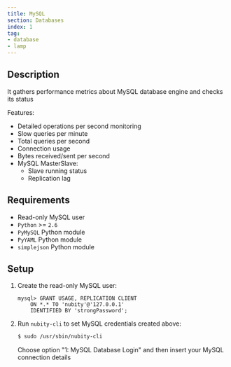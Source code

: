```yaml
---
title: MySQL
section: Databases
index: 1
tag:
- database
- lamp
---
```


## Description

It gathers performance metrics about MySQL database engine and checks its status

Features:

*   Detailed operations per second monitoring
*   Slow queries per minute
*   Total queries per second
*   Connection usage
*   Bytes received/sent per second
*   MySQL Master­Slave:
    *   Slave running status
    *   Replication lag

## Requirements

*   Read-only MySQL user
*   `Python` >= `2.6`
*   `PyMySQL` Python module
*   `PyYAML` Python module
*   `simplejson` Python module

## Setup

1.  Create the read-only MySQL user:

    ```
    mysql> GRANT USAGE, REPLICATION CLIENT 
        ON *.* TO 'nubity'@'127.0.0.1' 
        IDENTIFIED BY 'strongPassword';
    ```

2.  Run `nubity-cli` to set MySQL credentials created above:

    ```bash
    $ sudo /usr/sbin/nubity-cli
    ```

    Choose option "1: MySQL Database Login" and then insert your MySQL connection details
